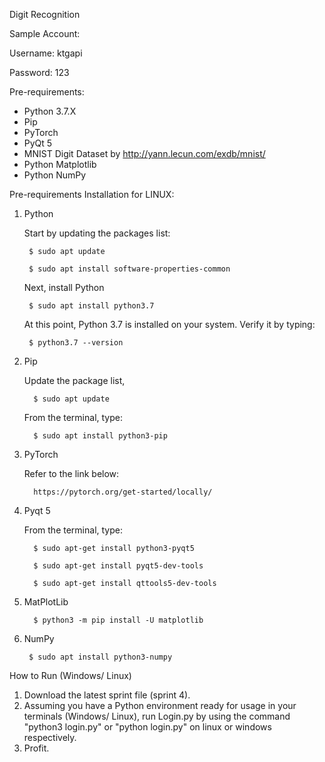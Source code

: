 Digit Recognition

Sample Account:

Username: ktgapi

Password: 123

Pre-requirements:
- Python 3.7.X
- Pip
- PyTorch
- PyQt 5
- MNIST Digit Dataset by http://yann.lecun.com/exdb/mnist/
- Python Matplotlib
- Python NumPy

Pre-requirements Installation for LINUX:

1. Python

   Start by updating the packages list:
   
        $ sudo apt update
      
        $ sudo apt install software-properties-common
      
   Next, install Python
     
        $ sudo apt install python3.7
      
   At this point, Python 3.7 is installed on your system.
   Verify it by typing:
      
        $ python3.7 --version
        
2. Pip

   Update the package list,
      
         $ sudo apt update
      
   From the terminal, type:
      
         $ sudo apt install python3-pip 
      
3. PyTorch

   Refer to the link below:
   
         https://pytorch.org/get-started/locally/
      

4. Pyqt 5

   From the terminal, type:
      
         $ sudo apt-get install python3-pyqt5 
         
         $ sudo apt-get install pyqt5-dev-tools
         
         $ sudo apt-get install qttools5-dev-tools
         
5. MatPlotLib

         $ python3 -m pip install -U matplotlib
         
 6. NumPy
      
         $ sudo apt install python3-numpy
         
How to Run (Windows/ Linux)
1. Download the latest sprint file (sprint 4).
2. Assuming you have a Python environment ready for usage in your terminals (Windows/ Linux),
   run Login.py by using the command "python3 login.py" or "python login.py" on linux or
   windows respectively.
3. Profit.
